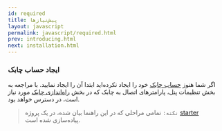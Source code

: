 ```yaml
---
id: required
title: پیش‌نیازها
layout: javascript
permalink: javascript/required.html
prev: introducing.html
next: installation.html
---
```


### ایجاد حساب چابک
اگر شما هنوز [حساب چابک](http://chabokpush.com) خود را ایجاد نکرده‌اید ابتدا آن را ایجاد نمایید. با مراجعه به بخش تنظیمات پنل، پارامترهای اتصال به چابک  که در بخش [راه‌اندازی چابک](setup.html) مورد نیاز است، در دسترس خواهد بود. 


>`نکته:`  تمامی مراحلی که در این راهنما بیان شده، در یک پروژه [starter](https://github.com/chabokpush/chabok-client-js) پیاده‌سازی شده است.
